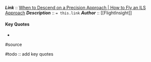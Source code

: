 ***Link***      :: [When to Descend on a Precision Approach | How to Fly an ILS Approach](https://www.youtube.com/watch?v=XBPLp2RlBtE)
***Description***      :: `= this.link`
***Author*** :: [[FlightInsight]]

#### Key Quotes
* 

#source

#todo :: add key quotes